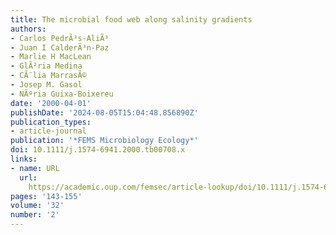 ```yaml
---
title: The microbial food web along salinity gradients
authors:
- Carlos PedrÃ³s-AliÃ³
- Juan I CalderÃ³n-Paz
- Marlie H MacLean
- GlÃ²ria Medina
- CÃ¨lia MarrasÃ©
- Josep M. Gasol
- NÃºria Guixa-Boixereu
date: '2000-04-01'
publishDate: '2024-08-05T15:04:48.856890Z'
publication_types:
- article-journal
publication: '*FEMS Microbiology Ecology*'
doi: 10.1111/j.1574-6941.2000.tb00708.x
links:
- name: URL
  url: 
    https://academic.oup.com/femsec/article-lookup/doi/10.1111/j.1574-6941.2000.tb00708.x
pages: '143-155'
volume: '32'
number: '2'
---
```

